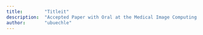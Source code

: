 ```yaml
---
title:        "Titleit"
description:  "Accepted Paper with Oral at the Medical Image Computing and Computer Assisted Interventions (MICCAI)"
author:       "ubuechle"
---
```


